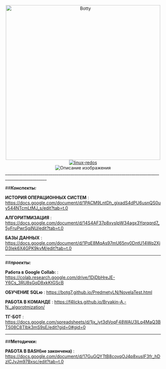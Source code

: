 
<div align="center">
    <img src="https://media.tenor.com/uQHOCWdnoeYAAAAi/astro-bot.gif" alt="Botty" width="500"/>
</div>

<div align="center">
<a href="https://redos.red-soft.ru">
<img src="https://img.shields.io/badge/linux-redos-red" alt="linux-redos">
</a>
</div>



<div align="center">
    <img src="https://camo.githubusercontent.com/053274ea98d1710513e6e8a114a0a1eac462f7a75bffbde7d1aaddab14dee182/68747470733a2f2f6b6f6d617265762e636f6d2f67687076632f3f757365726e616d653d4e617a756b6572267374796c653d666c61742d73717561726526636f6c6f723d626c7565" alt="Описание изображения" />
</div>
___________________________________________________________________________________________________

##***Конспекты:*** 

**ИСТОРИЯ ОПЕРАЦИОННЫХ СИСТЕМ** : https://docs.google.com/document/d/1PACM9LntDh_gixadS4dPU6usnQS0uy544NTcmLtMJ_s/edit?tab=t.0

**АЛГОРИТМИЗАЦИЯ** : https://docs.google.com/document/d/14S4AF37p8xysIpW34agx3Yqrqqrd7_5yFruPwrSgjNU/edit?tab=t.0

**БАЗЫ ДАННЫХ** : https://docs.google.com/document/d/1PqE8MqAs97mU65ny0DntU14Wq2XjD3Iek6X4GPK9kvM/edit?tab=t.0

___________________________________________________________________________________________________

##***проекты:***

**Работа в Google Collab:** : https://colab.research.google.com/drive/1DjDbHreJE-Y6Cs_3RU8sGqD8xkKtGScB

**ОБУЧЕНИЕ SQLю** : https://botg7.github.io/PredmetyLN/NovelaTest.html

**РАБОТА В КОМАНДЕ** : https://f4licks.github.io/Bryakin-A.-N._algorotmization/

**ТГ-БОТ** : https://docs.google.com/spreadsheets/d/1jx_iyt3dVoqF48WAU3lLq4MaQ3BTS08C8Tlbk3mS9sE/edit?gid=0#gid=0
___________________________________________________________________________________________________

##**Методички:**

**РАБОТА В BASH(не закончена)** : https://docs.google.com/document/d/17GuGQYTtB8covqOJ4p8xusIF3fr_hDzlCJvJm97Bxsc/edit?tab=t.0
